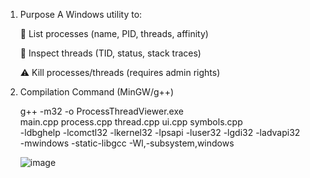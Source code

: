 1. Purpose
    A Windows utility to:

    📌 List processes (name, PID, threads, affinity)

    📌 Inspect threads (TID, status, stack traces)

    ⚠️ Kill processes/threads (requires admin rights)

2. Compilation Command (MinGW/g++)

    g++ -m32 -o ProcessThreadViewer.exe \
        main.cpp process.cpp thread.cpp ui.cpp symbols.cpp \
        -ldbghelp -lcomctl32 -lkernel32 -lpsapi -luser32 -lgdi32 -ladvapi32 \
        -mwindows -static-libgcc -Wl,-subsystem,windows

    ![image](https://github.com/user-attachments/assets/32137f47-933c-4a7e-8765-a73f3c4525ce)

